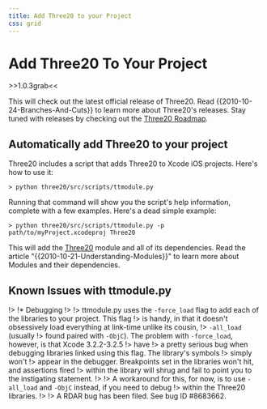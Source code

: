 ```yaml
---
title: Add Three20 to your Project
css: grid
---
```


Add Three20 To Your Project
===========================

<div>
>>1.0.3grab<<
</div>

This will check out the latest official release of Three20. Read {{2010-10-24-Branches-And-Cuts}}
to learn more about Three20's releases. Stay tuned with releases by checking out the
[Three20 Roadmap](/roadmap).

Automatically add Three20 to your project
-----------------------------------------

Three20 includes a script that adds Three20 to Xcode iOS projects. Here's how to use it:

    > python three20/src/scripts/ttmodule.py

Running that command will show you the script's help information, complete with a few examples.
Here's a dead simple example:

    > python three20/src/scripts/ttmodule.py -p path/to/myProject.xcodeproj Three20

This will add the [Three20](/module/three20) module and all of its dependencies.
Read the article "{{2010-10-21-Understanding-Modules}}" to learn more about Modules and their
dependencies.

Known Issues with ttmodule.py
-----------------------------

!> !* Debugging
!>
!> ttmodule.py uses the `-force_load` flag to add each of the libraries to your project. This flag
!> is handy, in that it doesn't obsessively load everything at link-time unlike its cousin,
!> `-all_load` (usually
!> found paired with `-ObjC`). The problem with `-force_load`, however, is that Xcode 3.2.2-3.2.5
!> have
!> a pretty serious bug when debugging libraries linked using this flag. The library's symbols
!> simply won't
!> appear in the debugger. Breakpoints set in the libraries won't hit, and assertions fired
!> within the library will shrug and fail to point you to the instigating statement.
!>
!> A workaround for this, for now, is to use `-all_load` and `-ObjC` instead, if you need to debug
!> within the Three20 libraries.
!>
!> A RDAR bug has been filed. See bug ID #8683662.


<div class="video">
<object style="background-image:url(http://i4.ytimg.com/vi/wCrzY7kV1Dw/hqdefault.jpg)"  width="425" height="344"><param name="movie" value="http://www.youtube.com/v/wCrzY7kV1Dw?fs=1&amp;hl=en_US"><param name="allowFullScreen" value="true"><param name="allowscriptaccess" value="always"><embed src="http://www.youtube.com/v/wCrzY7kV1Dw?fs=1&amp;hl=en_US" width="425" height="344" allowScriptAccess="never" allowFullScreen="true" wmode="transparent" type="application/x-shockwave-flash"></embed></object>
</div>
